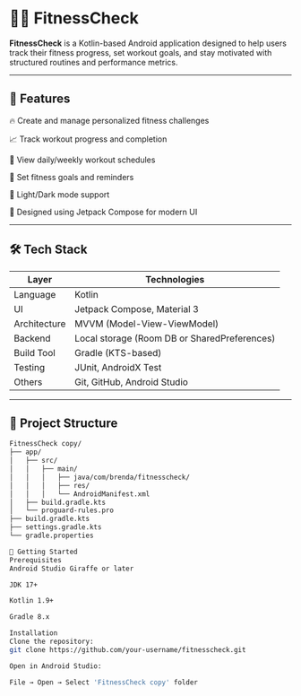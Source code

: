 # 🏋️‍♀️ FitnessCheck

**FitnessCheck** is a Kotlin-based Android application designed to help users track their fitness progress, set workout goals, and stay motivated with structured routines and performance metrics.

---

## 📱 Features

🔥 Create and manage personalized fitness challenges

📈 Track workout progress and completion

📅 View daily/weekly workout schedules

🎯 Set fitness goals and reminders

🌙 Light/Dark mode support

🧠 Designed using Jetpack Compose for modern UI

---

## 🛠️ Tech Stack

| Layer         | Technologies                                      |
|---------------|---------------------------------------------------|
| Language      | Kotlin                                             |
| UI            | Jetpack Compose, Material 3                        |
| Architecture  | MVVM (Model-View-ViewModel)                        |
| Backend       | Local storage (Room DB or SharedPreferences)      |
| Build Tool    | Gradle (KTS-based)                                 |
| Testing       | JUnit, AndroidX Test                               |
| Others        | Git, GitHub, Android Studio                       |

---

## 📂 Project Structure

```bash
FitnessCheck copy/
├── app/
│   ├── src/
│   │   ├── main/
│   │   │   ├── java/com/brenda/fitnesscheck/
│   │   │   ├── res/
│   │   │   └── AndroidManifest.xml
│   ├── build.gradle.kts
│   └── proguard-rules.pro
├── build.gradle.kts
├── settings.gradle.kts
└── gradle.properties

🚀 Getting Started
Prerequisites
Android Studio Giraffe or later

JDK 17+

Kotlin 1.9+

Gradle 8.x

Installation
Clone the repository:
git clone https://github.com/your-username/fitnesscheck.git

Open in Android Studio:

File → Open → Select 'FitnessCheck copy' folder

